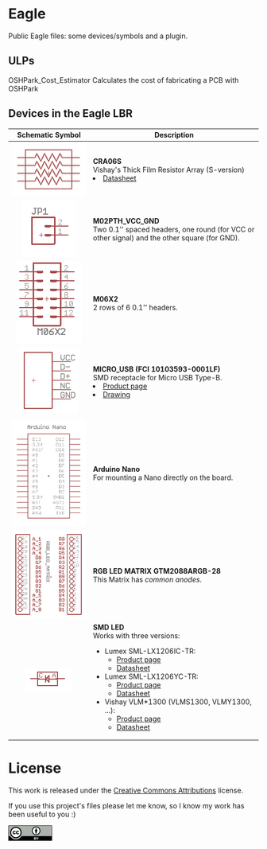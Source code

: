 # Eagle
Public Eagle files: some devices/symbols and a plugin.

## ULPs

OSHPark_Cost_Estimator
Calculates the cost of fabricating a PCB with OSHPark

## Devices in the Eagle LBR

| Schematic Symbol | Description |
| :---: | --- |
| ![CRA06S](docs/CRA06S.png?raw=true) | **CRA06S**<br/>Vishay's Thick Film Resistor Array (S-version)<br/><li>[Datasheet](http://www.farnell.com/datasheets/1914750.pdf)  |
| ![M02PTH_VCC_GND](docs/M02PTH_VCC_GND.png?raw=true) | **M02PTH_VCC_GND**<br/>Two 0.1'' spaced headers, one round (for VCC or other signal) and the other square (for GND). |
| ![M06X2](docs/M06X2.png?raw=true) | **M06X2**<br/>2 rows of 6 0.1'' headers. |
| ![MICRO_USB](docs/MICRO_USB.png?raw=true) | **MICRO_USB (FCI 10103593-0001LF)**<br/>SMD receptacle for Micro USB Type-B.<br/> <li>[Product page]( http://www.newark.com/amphenol-fci/10103593-0001lf/micro-usb-2-0-type-b-receptacle/dp/82R7406)<li>[Drawing](http://www.farnell.com/cad/1469073.pdf) |
| ![Arduino Nano](docs/ArduinoNano.png?raw=true) | **Arduino Nano**<br/>For mounting a Nano directly on the board. |
| ![RGBMatrix](docs/RGBMatrix.png?raw=true) | **RGB LED MATRIX GTM2088ARGB-28**<br/>This Matrix has *common anodes*. |
| ![SMD LED](docs/SMDLED.png?raw=true) | **SMD LED**<br/>Works with three versions:<ul><li>Lumex SML-LX1206IC-TR:<ul><li>[Product page]( http://www.newark.com/lumex/sml-lx1206ic-tr/led-red-3-2mm-x-1-6mm-6mcd-635nm/dp/80K7325)<li>[Datasheet](http://www.farnell.com/datasheets/1856081.pdf)</ul><li>Lumex SML-LX1206YC-TR:<ul> <li>[Product page](http://www.newark.com/lumex/sml-lx1206yc-tr/led-yellow-2mm-x-1-6mm-6mcd-585nm/dp/09J9559)<li>[Datasheet](http://www.farnell.com/datasheets/269322.pdf)</ul><li>Vishay VLM*1300 (VLMS1300, VLMY1300, ...):<ul><li>[Product page]( http://www.newark.com/vishay/vlms1300-gs08/led-red-1-6mm-x-0-8mm-54mcd-631nm/dp/82T8684) <li>[Datasheet](http://www.farnell.com/datasheets/2049966.pdf)</ul></ul> |

License
=======
This work is released under the [Creative Commons Attributions][1] license.

If you use this project's files please let me know, so I know my work has been useful to you :)

![CC Attribution](docs/CC-BY_icon.png?raw=true)


[1]: https://creativecommons.org/licenses/by/2.0/
